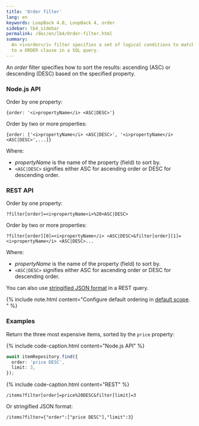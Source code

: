 ```yaml
---
title: 'Order filter'
lang: en
keywords: LoopBack 4.0, LoopBack 4, order
sidebar: lb4_sidebar
permalink: /doc/en/lb4/Order-filter.html
summary:
  An <i>order</i> filter specifies a set of logical conditions to match, similar
  to a ORDER clause in a SQL query.
---
```


An *order* filter specifies how to sort the results: ascending (ASC) or
descending (DESC) based on the specified property.

### Node.js API

Order by one property:

```
{order: '<i>propertyName</i> <ASC|DESC>'}
```

Order by two or more properties:

```
{order: ['<i>propertyName</i> <ASC|DESC>', '<i>propertyName</i> <ASC|DESC>',...]}
```

Where:

- *propertyName* is the name of the property (field) to sort by.
- `<ASC|DESC>` signifies either ASC for ascending order or DESC for descending
  order.

### REST API

Order by one property:

```
?filter[order]=<i>propertyName<i>%20<ASC|DESC>
```

Order by two or more properties:

```
?filter[order][0]=<i>propertyName</i> <ASC|DESC>&filter[order][1]=<i>propertyName</i> <ASC|DESC>...
```

Where:

- *propertyName* is the name of the property (field) to sort by.
- `<ASC|DESC>` signifies either ASC for ascending order or DESC for descending
  order.

You can also
use [stringified JSON format](Querying-data.html#using-stringified-json-in-rest-queries) in
a REST query.

{% include note.html content="Configure default ordering in [default scope](Model-definition-JSON-file.html#default-scope).
" %}

### Examples

Return the three most expensive items, sorted by the `price` property:

{% include code-caption.html content="Node.js API" %}

```ts
await itemRepository.find({
  order: 'price DESC',
  limit: 3,
});
```

{% include code-caption.html content="REST" %}

```
/items?filter[order]=price%20DESC&filter[limit]=3
```

Or stringified JSON format:

```
/items?filter={"order":["price DESC"],"limit":3}
```

